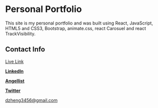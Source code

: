 # Personal Portfolio

This site is my personal portfolio and was built using React, JavaScript, HTML5 and CSS3, Bootstrap, animate.css, react Carosuel and react TrackVisibility.

## Contact Info

[Live Link](https://dzhengg98.github.io/personal-portfolio/)

**[LinkedIn](https://www.linkedin.com/in/david-zheng-87671b237/)**

**[Angellist](https://angel.co/u/david-zheng-27)**

**[Twitter](https://twitter.com/dzhengg1)**

dzheng3456@gmail.com
